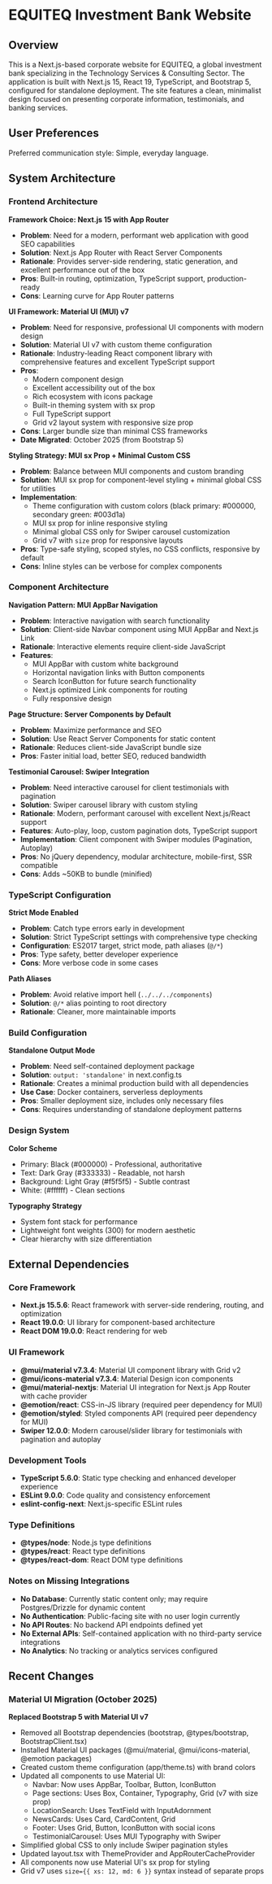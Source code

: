 # EQUITEQ Investment Bank Website

## Overview

This is a Next.js-based corporate website for EQUITEQ, a global investment bank specializing in the Technology Services & Consulting Sector. The application is built with Next.js 15, React 19, TypeScript, and Bootstrap 5, configured for standalone deployment. The site features a clean, minimalist design focused on presenting corporate information, testimonials, and banking services.

## User Preferences

Preferred communication style: Simple, everyday language.

## System Architecture

### Frontend Architecture

**Framework Choice: Next.js 15 with App Router**
- **Problem**: Need for a modern, performant web application with good SEO capabilities
- **Solution**: Next.js App Router with React Server Components
- **Rationale**: Provides server-side rendering, static generation, and excellent performance out of the box
- **Pros**: Built-in routing, optimization, TypeScript support, production-ready
- **Cons**: Learning curve for App Router patterns

**UI Framework: Material UI (MUI) v7**
- **Problem**: Need for responsive, professional UI components with modern design
- **Solution**: Material UI v7 with custom theme configuration
- **Rationale**: Industry-leading React component library with comprehensive features and excellent TypeScript support
- **Pros**: 
  - Modern component design
  - Excellent accessibility out of the box
  - Rich ecosystem with icons package
  - Built-in theming system with sx prop
  - Full TypeScript support
  - Grid v2 layout system with responsive size prop
- **Cons**: Larger bundle size than minimal CSS frameworks
- **Date Migrated**: October 2025 (from Bootstrap 5)

**Styling Strategy: MUI sx Prop + Minimal Custom CSS**
- **Problem**: Balance between MUI components and custom branding
- **Solution**: MUI sx prop for component-level styling + minimal global CSS for utilities
- **Implementation**: 
  - Theme configuration with custom colors (black primary: #000000, secondary green: #003d1a)
  - MUI sx prop for inline responsive styling
  - Minimal global CSS only for Swiper carousel customization
  - Grid v7 with `size` prop for responsive layouts
- **Pros**: Type-safe styling, scoped styles, no CSS conflicts, responsive by default
- **Cons**: Inline styles can be verbose for complex components

### Component Architecture

**Navigation Pattern: MUI AppBar Navigation**
- **Problem**: Interactive navigation with search functionality
- **Solution**: Client-side Navbar component using MUI AppBar and Next.js Link
- **Rationale**: Interactive elements require client-side JavaScript
- **Features**: 
  - MUI AppBar with custom white background
  - Horizontal navigation links with Button components
  - Search IconButton for future search functionality
  - Next.js optimized Link components for routing
  - Fully responsive design

**Page Structure: Server Components by Default**
- **Problem**: Maximize performance and SEO
- **Solution**: Use React Server Components for static content
- **Rationale**: Reduces client-side JavaScript bundle size
- **Pros**: Faster initial load, better SEO, reduced bandwidth

**Testimonial Carousel: Swiper Integration**
- **Problem**: Need interactive carousel for client testimonials with pagination
- **Solution**: Swiper carousel library with custom styling
- **Rationale**: Modern, performant carousel with excellent Next.js/React support
- **Features**: Auto-play, loop, custom pagination dots, TypeScript support
- **Implementation**: Client component with Swiper modules (Pagination, Autoplay)
- **Pros**: No jQuery dependency, modular architecture, mobile-first, SSR compatible
- **Cons**: Adds ~50KB to bundle (minified)

### TypeScript Configuration

**Strict Mode Enabled**
- **Problem**: Catch type errors early in development
- **Solution**: Strict TypeScript settings with comprehensive type checking
- **Configuration**: ES2017 target, strict mode, path aliases (`@/*`)
- **Pros**: Type safety, better developer experience
- **Cons**: More verbose code in some cases

**Path Aliases**
- **Problem**: Avoid relative import hell (`../../../components`)
- **Solution**: `@/*` alias pointing to root directory
- **Rationale**: Cleaner, more maintainable imports

### Build Configuration

**Standalone Output Mode**
- **Problem**: Need self-contained deployment package
- **Solution**: `output: 'standalone'` in next.config.ts
- **Rationale**: Creates a minimal production build with all dependencies
- **Use Case**: Docker containers, serverless deployments
- **Pros**: Smaller deployment size, includes only necessary files
- **Cons**: Requires understanding of standalone deployment patterns

### Design System

**Color Scheme**
- Primary: Black (#000000) - Professional, authoritative
- Text: Dark Gray (#333333) - Readable, not harsh
- Background: Light Gray (#f5f5f5) - Subtle contrast
- White: (#ffffff) - Clean sections

**Typography Strategy**
- System font stack for performance
- Lightweight font weights (300) for modern aesthetic
- Clear hierarchy with size differentiation

## External Dependencies

### Core Framework
- **Next.js 15.5.6**: React framework with server-side rendering, routing, and optimization
- **React 19.0.0**: UI library for component-based architecture
- **React DOM 19.0.0**: React rendering for web

### UI Framework
- **@mui/material v7.3.4**: Material UI component library with Grid v2
- **@mui/icons-material v7.3.4**: Material Design icon components
- **@mui/material-nextjs**: Material UI integration for Next.js App Router with cache provider
- **@emotion/react**: CSS-in-JS library (required peer dependency for MUI)
- **@emotion/styled**: Styled components API (required peer dependency for MUI)
- **Swiper 12.0.0**: Modern carousel/slider library for testimonials with pagination and autoplay

### Development Tools
- **TypeScript 5.6.0**: Static type checking and enhanced developer experience
- **ESLint 9.0.0**: Code quality and consistency enforcement
- **eslint-config-next**: Next.js-specific ESLint rules

### Type Definitions
- **@types/node**: Node.js type definitions
- **@types/react**: React type definitions
- **@types/react-dom**: React DOM type definitions

### Notes on Missing Integrations
- **No Database**: Currently static content only; may require Postgres/Drizzle for dynamic content
- **No Authentication**: Public-facing site with no user login currently
- **No API Routes**: No backend API endpoints defined yet
- **No External APIs**: Self-contained application with no third-party service integrations
- **No Analytics**: No tracking or analytics services configured

## Recent Changes

### Material UI Migration (October 2025)
**Replaced Bootstrap 5 with Material UI v7**
- Removed all Bootstrap dependencies (bootstrap, @types/bootstrap, BootstrapClient.tsx)
- Installed Material UI packages (@mui/material, @mui/icons-material, @emotion packages)
- Created custom theme configuration (app/theme.ts) with brand colors
- Updated all components to use Material UI:
  - Navbar: Now uses AppBar, Toolbar, Button, IconButton
  - Page sections: Uses Box, Container, Typography, Grid (v7 with size prop)
  - LocationSearch: Uses TextField with InputAdornment
  - NewsCards: Uses Card, CardContent, Grid
  - Footer: Uses Grid, Button, IconButton with social icons
  - TestimonialCarousel: Uses MUI Typography with Swiper
- Simplified global CSS to only include Swiper pagination styles
- Updated layout.tsx with ThemeProvider and AppRouterCacheProvider
- All components now use Material UI's sx prop for styling
- Grid v7 uses `size={{ xs: 12, md: 6 }}` syntax instead of separate props